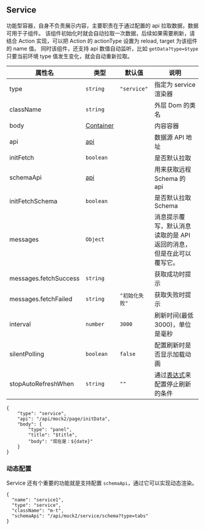 ## Service

功能型容器，自身不负责展示内容，主要职责在于通过配置的 api 拉取数据，数据可用于子组件。
该组件初始化时就会自动拉取一次数据，后续如果需要刷新，请结合 Action 实现，可以把 Action 的 actionType 设置为 reload, target 为该组件的 name 值。
同时该组件，还支持 api 数值自动监听，比如 `getData?type=$type` 只要当前环境 type 值发生变化，就会自动重新拉取。

| 属性名                | 类型                              | 默认值         | 说明                                                                |
| --------------------- | --------------------------------- | -------------- | ------------------------------------------------------------------- |
| type                  | `string`                          | `"service"`    | 指定为 service 渲染器                                               |
| className             | `string`                          |                | 外层 Dom 的类名                                                     |
| body                  | [Container](./Types.md#container) |                | 内容容器                                                            |
| api                   | [api](./Types.md#Api)             |                | 数据源 API 地址                                                     |
| initFetch             | `boolean`                         |                | 是否默认拉取                                                        |
| schemaApi             | [api](./Types.md#Api)             |                | 用来获取远程 Schema 的 api                                          |
| initFetchSchema       | `boolean`                         |                | 是否默认拉取 Schema                                                 |
| messages              | `Object`                          |                | 消息提示覆写，默认消息读取的是 API 返回的消息，但是在此可以覆写它。 |
| messages.fetchSuccess | `string`                          |                | 获取成功时提示                                                      |
| messages.fetchFailed  | `string`                          | `"初始化失败"` | 获取失败时提示                                                      |
| interval              | `number`                          | `3000`         | 刷新时间(最低 3000)，单位是毫秒                                     |
| silentPolling         | `boolean`                         | `false`        | 配置刷新时是否显示加载动画                                          |
| stopAutoRefreshWhen   | `string`                          | `""`           | 通过[表达式](./Types.md#表达式)来配置停止刷新的条件                 |

```schema:height="200" scope="body"
{
    "type": "service",
    "api": "/api/mock2/page/initData",
    "body": {
        "type": "panel",
        "title": "$title",
        "body": "现在是：${date}"
    }
}
```

### 动态配置

Service 还有个重要的功能就是支持配置 `schemaApi`，通过它可以实现动态渲染。

```schema:height="200" scope="body"
{
  "name": "service1",
  "type": "service",
  "className": "m-t",
  "schemaApi": "/api/mock2/service/schema?type=tabs"
}
```
